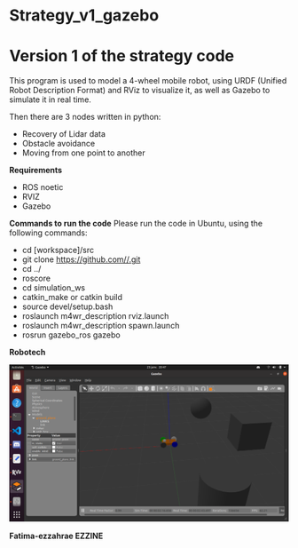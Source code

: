 # Strategy_v1_gazebo


# **Version 1 of the strategy code** #

This program is used to model a 4-wheel mobile robot, using URDF (Unified Robot Description Format) and RViz to visualize it, as well as Gazebo to simulate it in real time.

Then there are 3 nodes written in python: 
- Recovery of Lidar data 
- Obstacle avoidance
- Moving from one point to another


**Requirements**
- ROS noetic
- RVIZ
- Gazebo

**Commands to run the code**
Please run the code in Ubuntu, using the following commands:
- cd [workspace]/src
- git clone https://github.com//.git
- cd ../
- roscore
- cd simulation_ws
- catkin_make or catkin build
-  source devel/setup.bash
- roslaunch m4wr_description rviz.launch
- roslaunch m4wr_description spawn.launch
- rosrun gazebo_ros gazebo


**Robotech**

![](https://github.com/Faty-Z/Strategy_v1_gazebo/blob/main/simulation.png)

**Fatima-ezzahrae EZZINE**



